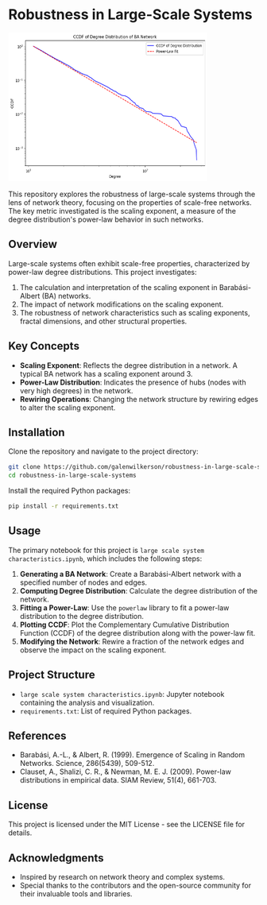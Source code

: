# Robustness in Large-Scale Systems

<img src="./powerlaw_fit.png" width="400" height="300">


This repository explores the robustness of large-scale systems through the lens of network theory, focusing on the properties of scale-free networks. The key metric investigated is the scaling exponent, a measure of the degree distribution's power-law behavior in such networks.

## Overview

Large-scale systems often exhibit scale-free properties, characterized by power-law degree distributions. This project investigates:
1. The calculation and interpretation of the scaling exponent in Barabási-Albert (BA) networks.
2. The impact of network modifications on the scaling exponent.
3. The robustness of network characteristics such as scaling exponents, fractal dimensions, and other structural properties.

## Key Concepts

- **Scaling Exponent**: Reflects the degree distribution in a network. A typical BA network has a scaling exponent around 3.
- **Power-Law Distribution**: Indicates the presence of hubs (nodes with very high degrees) in the network.
- **Rewiring Operations**: Changing the network structure by rewiring edges to alter the scaling exponent.

## Installation

Clone the repository and navigate to the project directory:

```bash
git clone https://github.com/galenwilkerson/robustness-in-large-scale-systems.git
cd robustness-in-large-scale-systems
```

Install the required Python packages:

```bash
pip install -r requirements.txt
```

## Usage

The primary notebook for this project is `large scale system characteristics.ipynb`, which includes the following steps:

1. **Generating a BA Network**: Create a Barabási-Albert network with a specified number of nodes and edges.
2. **Computing Degree Distribution**: Calculate the degree distribution of the network.
3. **Fitting a Power-Law**: Use the `powerlaw` library to fit a power-law distribution to the degree distribution.
4. **Plotting CCDF**: Plot the Complementary Cumulative Distribution Function (CCDF) of the degree distribution along with the power-law fit.
5. **Modifying the Network**: Rewire a fraction of the network edges and observe the impact on the scaling exponent.

## Project Structure

- `large scale system characteristics.ipynb`: Jupyter notebook containing the analysis and visualization.
- `requirements.txt`: List of required Python packages.

## References

- Barabási, A.-L., & Albert, R. (1999). Emergence of Scaling in Random Networks. Science, 286(5439), 509-512.
- Clauset, A., Shalizi, C. R., & Newman, M. E. J. (2009). Power-law distributions in empirical data. SIAM Review, 51(4), 661-703.

## License

This project is licensed under the MIT License - see the LICENSE file for details.

## Acknowledgments

- Inspired by research on network theory and complex systems.
- Special thanks to the contributors and the open-source community for their invaluable tools and libraries.
